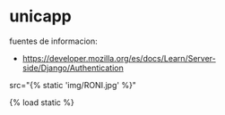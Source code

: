 # unicapp




fuentes de informacion:

* https://developer.mozilla.org/es/docs/Learn/Server-side/Django/Authentication



src="{% static 'img/RONI.jpg' %}"

{% load static %}
